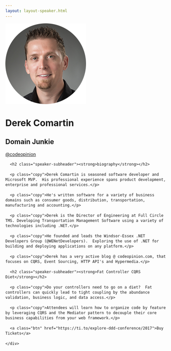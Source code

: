 ```yaml
---
layout: layout-speaker.html
---
```


<div class="container section featured-speaker">
  <div class="row">
    <div class="col-xs-12 col-sm-2 img-container">
      <img class="speaker-page-img" src="../img/speakers/Derek-Comartin-ON.png" />
      </div>
    <div class="col-xs-12 col-sm-10 copy-container">
      <h1 class="speaker-header">Derek Comartin</h1>
      <h2 class="speaker-subtitle">Domain Junkie</h2>
      <p class="copy"><a class="speaker-handle" href="https://twitter.com/@codeopinion" target="_blank">@codeopinion</a></p>

      <h2 class="speaker-subheader"><strong>biography</strong></h2>

      <p class="copy">Derek Comartin is seasoned software developer and Microsoft MVP.  His professional experience spans product development, enterprise and professional services.</p>

      <p class="copy">He's written software for a variety of business domains such as consumer goods, distribution, transportation, manufacturing and accounting.</p>

      <p class="copy">Derek is the Director of Engineering at Full Circle TMS. Developing Transportation Management Software using a variety of technologies including .NET.</p>

      <p class="copy">He founded and leads the Windsor-Essex .NET Developers Group (@WENetDevelopers).  Exploring the use of .NET for building and deploying applications on any platform.</p>

      <p class="copy">Derek has a very active blog @ codeopinion.com, that focuses on CQRS, Event Sourcing, HTTP API's and Hypermedia.</p>

      <h2 class="speaker-subheader"><strong>Fat Controller CQRS Diet</strong></h2>

      <p class="copy">Do your controllers need to go on a diet?  Fat controllers can quickly lead to tight coupling by the abundance validation, business logic, and data access.</p>

      <p class="copy">Attendees will learn how to organize code by feature by leveraging CQRS and the Mediator pattern to decouple their core business capabilities from your web framework.</p>

      <a class="btn" href="https://ti.to/explore-ddd-conference/2017">Buy Tickets</a>

    </div>
</div>
</div>
